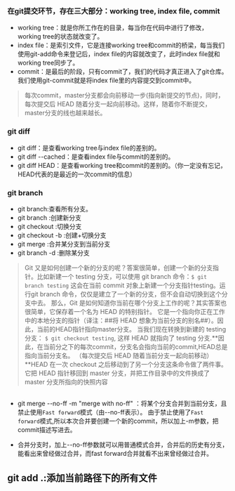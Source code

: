 ### 在git提交环节，存在三大部分：working tree, index file, commit
- working tree：就是你所工作在的目录，每当你在代码中进行了修改，working tree的状态就改变了。
- index file：是索引文件，它是连接working tree和commit的桥梁，每当我们使用git-add命令来登记后，index file的内容就改变了，此时index file就和working tree同步了。
- commit：是最后的阶段，只有commit了，我们的代码才真正进入了git仓库。我们使用git-commit就是将index file里的内容提交到commit中。
> 每次commit，master分支都会向前移动一步(指向新提交的节点)，同时，每次提交后 HEAD 随着分支一起向前移动。这样，随着你不断提交，master分支的线也越来越长。
### **git diff**
- git diff：是查看working tree与index file的差别的。
- git diff --cached：是查看index file与commit的差别的。
- git diff HEAD：是查看working tree和commit的差别的。（你一定没有忘记，HEAD代表的是最近的一次commit的信息）

### **git branch**
- git branch:查看所有分支。
- git branch <name>:创建新分支
- git checkout <name>:切换分支 
- git checkout -b <name>:创建+切换分支
- git merge <name>:合并某分支到当前分支 
- git branch -d <name>:删除某分支
>Git 又是如何创建一个新的分支的呢？答案很简单，创建一个新的分支指针。比如新建一个 testing 分支，可以使用 git branch 命令：`$ git branch testing`
这会在当前 commit 对象上新建一个分支指针testing。运行git branch 命令，仅仅是建立了一个新的分支，但不会自动切换到这个分支中去。
那么，Git 是如何知道你当前在哪个分支上工作的呢？其实答案也很简单，它保存着一个名为 HEAD 的特别指针。
它是一个指向你正在工作中的本地分支的指针（译注：##将 HEAD 想象为当前分支的别名##）。因此，当前的HEAD指针指向master分支。
当我们现在转换到新建的 testing 分支：
`$ git checkout testing`,
这样 HEAD 就指向了 testing 分支.**因此，在当前分之下的每次commit，分支名会指向当前的commit,HEAD总是指向当前分支名。
（每次提交后 HEAD 随着当前分支一起向前移动）**HEAD 在一次 checkout 之后移动到了另一个分支这条命令做了两件事。它把 HEAD 指针移回到 master 分支，并把工作目录中的文件换成了 master 分支所指向的快照内容

##
- git merge --no-ff -m "merge with no-ff" <name>：将某个分支合并到当前分支，且禁止使用`Fast forward`模式（由--no-ff表示）。
                      由于禁止使用了`Fast forward`模式,所以本次合并要创建一个新的commit，所以加上-m参数，把commit描述写进去。
                      
- 合并分支时，加上--no-ff参数就可以用普通模式合并，合并后的历史有分支，能看出来曾经做过合并，而fast forward合并就看不出来曾经做过合并。



## git add .:添加当前路径下的所有文件
